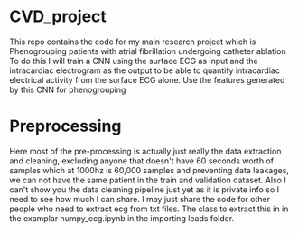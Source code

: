 # CVD_project
This repo contains the code for my main research project which is Phenogrouping patients with atrial fibrillation undergoing catheter ablation <br />
 To do this I will train a CNN using the surface ECG as input and the intracardiac electrogram as the output to be able to quantify intracardiac electrical activity from the surface ECG alone. Use the features generated by this CNN for phenogrouping
# Preprocessing 
Here most of the pre-processing is actually just really the data extraction and cleaning, excluding anyone that doesn't have 60 seconds worth of samples which at 1000hz is 60,000 samples and preventing data leakages, we can not have the same patient in the train and validation dataset. Also I can't show you the data cleaning pipeline just yet as it is private info so I need to see how much I can share. I may just share the code for other people who need to extract ecg from txt files. The class to extract this in in the examplar numpy_ecg.ipynb in the importing leads folder.
